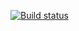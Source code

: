 [![Build status](https://ci.appveyor.com/api/projects/status/1sdyf9ld0f705wgi?svg=true)](https://ci.appveyor.com/project/bloody-slipper/patterns)
